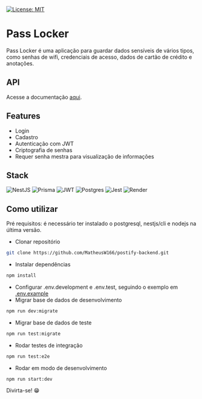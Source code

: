 [![License: MIT](https://img.shields.io/badge/License-MIT-yellow.svg)](https://github.com/MatheusW166/pass-locker-backend/blob/main/LICENSE)

# Pass Locker

Pass Locker é uma aplicação para guardar dados sensíveis de vários tipos, como senhas de wifi, credenciais de acesso, dados de cartão de crédito e anotações.

## API

Acesse a documentação [aqui](https://pass-locker.onrender.com/api).

## Features

- Login
- Cadastro
- Autenticação com JWT
- Criptografia de senhas
- Requer senha mestra para visualização de informações

## Stack

![NestJS](https://img.shields.io/badge/nestjs-%23E0234E.svg?style=for-the-badge&logo=nestjs&logoColor=white) ![Prisma](https://img.shields.io/badge/Prisma-3982CE?style=for-the-badge&logo=Prisma&logoColor=white) ![JWT](https://img.shields.io/badge/JWT-black?style=for-the-badge&logo=JSON%20web%20tokens) ![Postgres](https://img.shields.io/badge/postgres-%23316192.svg?style=for-the-badge&logo=postgresql&logoColor=white) ![Jest](https://img.shields.io/badge/-jest-%23C21325?style=for-the-badge&logo=jest&logoColor=white) ![Render](https://img.shields.io/badge/Render-%46E3B7.svg?style=for-the-badge&logo=render&logoColor=white)

## Como utilizar

Pré requisitos: é necessário ter instalado o postgresql, nestjs/cli e nodejs na última versão.

- Clonar repositório

```bash
git clone https://github.com/MatheusW166/postify-backend.git
```
- Instalar dependências
```bash
npm install
```
- Configurar .env.development e .env.test, seguindo o exemplo em [.env.example](https://github.com/MatheusW166/pass-locker-backend/blob/main/.env.example)
- Migrar base de dados de desenvolvimento
```bash
npm run dev:migrate
```
- Migrar base de dados de teste
```bash
npm run test:migrate
```
- Rodar testes de integração
```bash
npm run test:e2e
```
- Rodar em modo de desenvolvimento
```bash
npm run start:dev
```
Divirta-se! 😁
